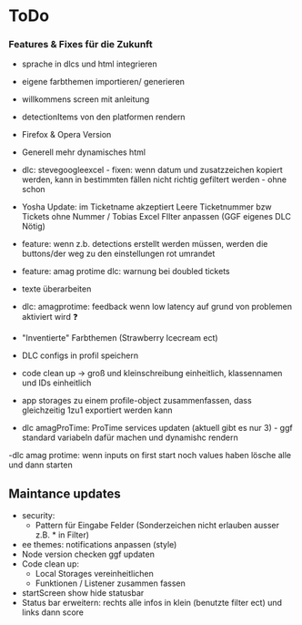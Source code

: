 # ToDo

### Features & Fixes für die Zukunft
 
- sprache in dlcs und html integrieren
- eigene farbthemen importieren/ generieren
- willkommens screen mit anleitung
- detectionItems von den platformen rendern
- Firefox & Opera Version
- Generell mehr dynamisches html
- dlc: stevegoogleexcel - fixen: wenn datum und zusatzzeichen kopiert werden, kann in bestimmten fällen nicht richtig gefiltert werden - ohne schon
- Yosha Update: im Ticketname akzeptiert Leere Ticketnummer bzw Tickets ohne Nummer / Tobias Excel FIlter anpassen 
(GGF eigenes DLC Nötig)

- feature: wenn z.b. detections erstellt werden müssen, werden die buttons/der weg zu den einstellungen rot umrandet
- feature: amag protime dlc: warnung bei doubled tickets
- texte überarbeiten
- dlc: amagprotime: feedback wenn low latency auf grund von problemen aktiviert wird ❓
- "Inventierte" Farbthemen (Strawberry Icecream ect)
- DLC configs in profil speichern
- code clean up -> groß und kleinschreibung einheitlich, klassennamen und IDs einheitlich
- app storages zu einem profile-object zusammenfassen, dass gleichzeitig 1zu1 exportiert werden kann
- dlc amagProTime: ProTime services updaten (aktuell gibt es nur 3) - ggf standard variabeln dafür machen und dynamishc rendern

-dlc amag protime: wenn inputs on first start noch values haben lösche alle und dann starten

## Maintance updates
- security: 
    - Pattern für Eingabe Felder (Sonderzeichen nicht erlauben ausser z.B. * in Filter)
- ee themes: notifications anpassen (style)
- Node version checken ggf updaten
- Code clean up:
    - Local Storages vereinheitlichen
    - Funktionen / Listener zusammen fassen
- startScreen show hide statusbar
- Status bar erweitern: rechts alle infos in klein (benutzte filter ect) und links dann score
